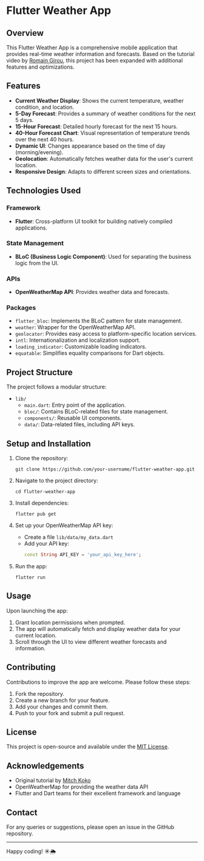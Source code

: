 # Flutter Weather App

## Overview

This Flutter Weather App is a comprehensive mobile application that provides real-time weather information and forecasts. Based on the tutorial video by [Romain Girou](https://www.youtube.com/watch?v=MMq4wkeHkPc), this project has been expanded with additional features and optimizations.

## Features

- **Current Weather Display**: Shows the current temperature, weather condition, and location.
- **5-Day Forecast**: Provides a summary of weather conditions for the next 5 days.
- **15-Hour Forecast**: Detailed hourly forecast for the next 15 hours.
- **40-Hour Forecast Chart**: Visual representation of temperature trends over the next 40 hours.
- **Dynamic UI**: Changes appearance based on the time of day (morning/evening).
- **Geolocation**: Automatically fetches weather data for the user's current location.
- **Responsive Design**: Adapts to different screen sizes and orientations.

## Technologies Used

### Framework
- **Flutter**: Cross-platform UI toolkit for building natively compiled applications.

### State Management
- **BLoC (Business Logic Component)**: Used for separating the business logic from the UI.

### APIs
- **OpenWeatherMap API**: Provides weather data and forecasts.

### Packages
- `flutter_bloc`: Implements the BLoC pattern for state management.
- `weather`: Wrapper for the OpenWeatherMap API.
- `geolocator`: Provides easy access to platform-specific location services.
- `intl`: Internationalization and localization support.
- `loading_indicator`: Customizable loading indicators.
- `equatable`: Simplifies equality comparisons for Dart objects.

## Project Structure

The project follows a modular structure:

- `lib/`
  - `main.dart`: Entry point of the application.
  - `bloc/`: Contains BLoC-related files for state management.
  - `components/`: Reusable UI components.
  - `data/`: Data-related files, including API keys.

## Setup and Installation

1. Clone the repository:
   ```
   git clone https://github.com/your-username/flutter-weather-app.git
   ```

2. Navigate to the project directory:
   ```
   cd flutter-weather-app
   ```

3. Install dependencies:
   ```
   flutter pub get
   ```

4. Set up your OpenWeatherMap API key:
   - Create a file `lib/data/my_data.dart`
   - Add your API key:
     ```dart
     const String API_KEY = 'your_api_key_here';
     ```

5. Run the app:
   ```
   flutter run
   ```

## Usage

Upon launching the app:
1. Grant location permissions when prompted.
2. The app will automatically fetch and display weather data for your current location.
3. Scroll through the UI to view different weather forecasts and information.

## Contributing

Contributions to improve the app are welcome. Please follow these steps:

1. Fork the repository.
2. Create a new branch for your feature.
3. Add your changes and commit them.
4. Push to your fork and submit a pull request.

## License

This project is open-source and available under the [MIT License](LICENSE).

## Acknowledgements

- Original tutorial by [Mitch Koko](https://www.youtube.com/watch?v=MMq4wkeHkPc)
- OpenWeatherMap for providing the weather data API
- Flutter and Dart teams for their excellent framework and language

## Contact

For any queries or suggestions, please open an issue in the GitHub repository.

---

Happy coding! ☀️🌦️
